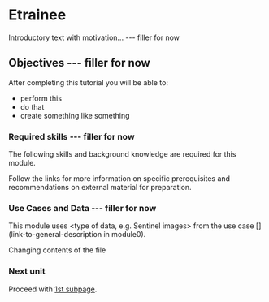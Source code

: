 # Etrainee

Introductory text with motivation... --- filler for now

## Objectives --- filler for now

After completing this tutorial you will be able to: 

* perform this
* do that
* create something like something

### Required skills --- filler for now
The following skills and background knowledge are required for this module.

Follow the links for more information on specific prerequisites and recommendations on external material for preparation.

### Use Cases and Data --- filler for now

This module uses <type of data, e.g. Sentinel images> from the use case [<name>](link-to-general-description in module0).

Changing contents of the file

### Next unit
Proceed with [1st subpage](test/subpage.md).